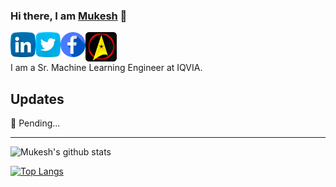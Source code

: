 ### Hi there, I am [Mukesh](https://www.mukeshmithrakumar.com/) 👋

<a href="https://www.linkedin.com/in/mukesh-mithrakumar/">
  <img align="left" alt="Mukesh | LinkedIn" width="40px" src="https://raw.githubusercontent.com/mukeshmithrakumar/mukeshmithrakumar/master/assets/linkedin.png" />
</a>

<a href="https://twitter.com/MMithrakumar">
  <img align="left" alt="Mukesh | Twitter" width="40px" src="https://raw.githubusercontent.com/mukeshmithrakumar/mukeshmithrakumar/master/assets/twitter.png" />
</a>

<a href="https://www.facebook.com/adhiraiyan/">
  <img align="left" alt="Mukesh | Facebook" width="40px" src="https://raw.githubusercontent.com/mukeshmithrakumar/mukeshmithrakumar/master/assets/facebook.png" />
</a>

<a href="https://www.adhiraiyan.org/">
  <img align="left" alt="Mukesh | Blog" width="50px" src="https://raw.githubusercontent.com/mukeshmithrakumar/mukeshmithrakumar/master/assets/adhiraiyan.png" />
</a>

<br />
<br />

I am a Sr. Machine Learning Engineer at IQVIA.

## Updates

🔭 Pending...

---

![Mukesh's github stats](https://github-readme-stats.vercel.app/api?username=mukeshmithrakumar&count_private=true&bg_color=45,0099ff,6633ff&title_color=fffefe&text_color=fffefe&icon_color=fffefe&show_icons=true)

[![Top Langs](https://github-readme-stats.vercel.app/api/top-langs/?username=mukeshmithrakumar&hide=jupyter%20notebook,html&layout=compact)](https://github.com/mukeshmithrakumar/github-readme-stats)
